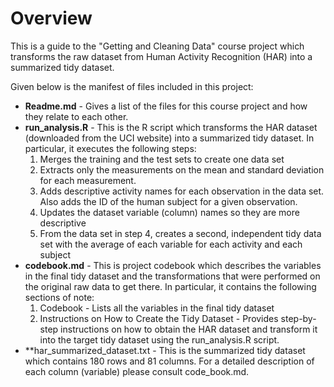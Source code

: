 # Overview
This is a guide to the "Getting and Cleaning Data" course project which transforms the raw dataset from Human Activity Recognition (HAR) into a summarized tidy dataset. 

Given below is the manifest of files included in this project:
+ **Readme.md** - Gives a list of the files for this course project and how they relate to each other.
+ **run_analysis.R** - This is the R script which transforms the HAR dataset (downloaded from the UCI website) into a summarized tidy dataset.  In particular, it executes the following steps:
	1. Merges the training and the test sets to create one data set
	2. Extracts only the measurements on the mean and standard deviation for each measurement. 
	3. Adds descriptive activity names for each observation in the data set.  Also adds the ID of the human subject for a given observation.
	4. Updates the dataset variable (column) names so they are more descriptive 
	5. From the data set in step 4, creates a second, independent tidy data set with the average of each variable for each activity and each subject
+ **codebook.md** - This is project codebook which describes the variables in the final tidy dataset and the transformations that were performed on the original raw data to get there.  In particular, it contains the following sections of note:
	1. Codebook - Lists all the variables in the final tidy dataset
	2. Instructions on How to Create the Tidy Dataset - Provides step-by-step instructions on how to obtain the HAR dataset and transform it into the target tidy dataset using the run_analysis.R script.
+ **har_summarized_dataset.txt - This is the summarized tidy dataset which contains 180 rows and 81 columns.  For a detailed description of each column (variable) please consult code_book.md.
